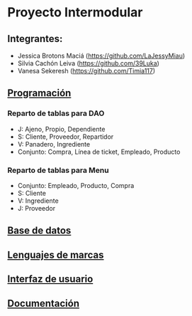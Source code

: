 # Proyecto Intermodular
## Integrantes:
* Jessica Brotons Maciá (https://github.com/LaJessyMiau)
* Silvia Cachón Leiva (https://github.com/39Luka)
* Vanesa Sekeresh (https://github.com/Timia117)




## [Programación](https://github.com/Proyecto1k2024Grupo1/Panaderia/tree/main/MODELO%20CLASES%20JAVA/Proyecto_JAVA/src)
### Reparto de tablas para DAO

* J: Ajeno, Propio, Dependiente
* S: Cliente, Proveedor, Repartidor
* V: Panadero, Ingrediente
* Conjunto: Compra, Línea de ticket, Empleado, Producto
### Reparto de tablas para Menu

* Conjunto: Empleado, Producto, Compra 
* S: Cliente
* V: Ingrediente 
* J: Proveedor 
  
## [Base de datos](https://github.com/Proyecto1k2024Grupo1/Panaderia/blob/main/BD/Modelos/SistemaDeInform%C3%A1cion.md)
## [Lenguajes de marcas](https://github.com/Proyecto1k2024Grupo1/Panaderia/blob/main/XML%20y%20JSON/Intro.md)

## [Interfaz de usuario](https://github.com/Proyecto1k2024Grupo1/Panaderia/blob/main/Interfaz/Pantallas.png)
## [Documentación](https://github.com/Proyecto1k2024Grupo1/Panaderia/blob/main/MODELO%20CLASES%20JAVA/docs/index.html)
